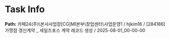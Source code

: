 # Task Info

**Path:** 카페24(주)\본사사업장\[CG]MI본부\창업센터\사업운영1 / hjkim16 / [284186] 가맹점 갱신계약 _ 세일즈포스 계약 레코드 생성 / 2025-08-01_00-00-00

